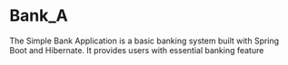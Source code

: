 # Bank_A
The Simple Bank Application is a basic banking system built with Spring Boot and Hibernate. It provides users with essential banking feature
